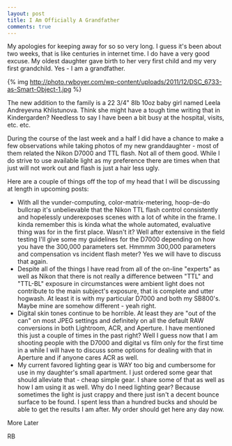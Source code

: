 ```yaml
---
layout: post
title: I Am Officially A Grandfather
comments: true
---
```

My apologies for keeping away for so so very long. I guess it's been about two weeks, that is like centuries in internet time. I do have a very good excuse. My oldest daughter gave birth to her very first child and my very first grandchild. Yes - I am a grandfather.

{% img http://photo.rwboyer.com/wp-content/uploads/2011/12/DSC_6733-as-Smart-Object-1.jpg %}

The new addition to the family is a 22 3/4" 8lb 10oz baby girl named Leela Andreyevna Khlistunova. Think she might have a tough time writing that in Kindergarden? Needless to say I have been a bit busy at the hospital, visits, etc. etc.

During the course of the last week and a half I did have a chance to make a few observations while taking photos of my new granddaughter - most of them related the Nikon D7000 and TTL flash. Not all of them good. While I do strive to use available light as my preference there are times when that just will not work out and flash is just a hair less ugly.

Here are a couple of things off the top of my head that I will be discussing at length in upcoming posts:
<ul>
	<li>With all the vunder-computing, color-matrix-metering, hoop-de-do bullcrap it's unbelievable that the Nikon TTL flash control consistently and hopelessly underexposes scenes with a lot of white in the frame. I kinda remember this is kinda what the whole automated, evaluative thing was for in the first place. Wasn't it? Well after extensive in the field testing I'll give some my guidelines for the D7000 depending on how you have the 300,000 parameters set. Hmmmm 300,000 parameters and compensation vs incident flash meter? Yes we will have to discuss that again.</li>
	<li>Despite all of the things I have read from all of the on-line "experts" as well as Nikon that there is not really a difference between "TTL" and "TTL-BL" exposure in circumstances were ambient light does not contribute to the main subject's exposure, that is complete and utter hogwash. At least it is with my particular D7000 and both my SB800's. Maybe mine are somehow different - yeah right.</li>
	<li>Digital skin tones continue to be horrible. At least they are "out of the can" on most JPEG settings and definitely on all the default RAW conversions in both Lightroom, ACR, and Aperture. I have mentioned this just a couple of times in the past right? Well I guess now that I am shooting people with the D7000 and digital vs film only for the first time in a while I will have to discuss some options for dealing with that in Aperture and if anyone cares ACR as well.</li>
	<li>My current favored lighting gear is WAY too big and cumbersome for use in my daughter's small apartment. I just ordered some gear that should alleviate that - cheap simple gear. I share some of that as well as how I am using it as well. Why do I need lighting gear? Because sometimes the light is just crappy and there just isn't a decent bounce surface to be found. I spent less than a hundred bucks and should be able to get the results I am after. My order should get here any day now.</li>
</ul>
More Later

RB